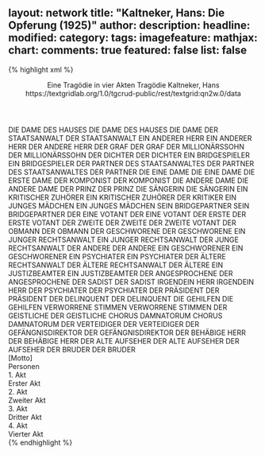 layout: network
title: "Kaltneker, Hans: Die Opferung (1925)"
author:
description:
headline:
modified:
category:
tags:
imagefeature:
mathjax:
chart:
comments: true
featured: false
list: false
---
{% highlight xml %}
<?xml-model href="https://raw.githubusercontent.com/DLiNa/project/master/rules/lina.rnc"?><?xml-model href="https://raw.githubusercontent.com/DLiNa/project/master/rules/lina.sch"?>
<play xmlns="http://lina.digital">
  <header>
    <title>Die Opferung</title>
    <subtitle>Eine Tragödie in vier Akten</subtitle>
    <genretitle>Tragödie</genretitle>
    <author>Kaltneker, Hans</author>
    <date when="1925" type="print"/>
    <source>https://textgridlab.org/1.0/tgcrud-public/rest/textgrid:qn2w.0/data</source>
  </header>
  <personae>
    <character>
      <name>DIE DAME DES HAUSES</name>
      <alias xml:id="die_dame_des_hauses">
        <name>DIE DAME DES HAUSES</name>
      </alias>
      <alias xml:id="die_dame">
        <name>DIE DAME</name>
      </alias>
    </character>
    <character>
      <name>DER STAATSANWALT</name>
      <alias xml:id="der_staatsanwalt">
        <name>DER STAATSANWALT</name>
      </alias>
    </character>
    <character>
      <name>EIN ANDERER HERR</name>
      <alias xml:id="ein_anderer_herr">
        <name>EIN ANDERER HERR</name>
      </alias>
      <alias xml:id="der_andere_herr">
        <name>DER ANDERE HERR</name>
      </alias>
    </character>
    <character>
      <name>DER GRAF</name>
      <alias xml:id="der_graf">
        <name>DER GRAF</name>
      </alias>
    </character>
    <character>
      <name>DER MILLIONÄRSSOHN</name>
      <alias xml:id="der_millionärssohn">
        <name>DER MILLIONÄRSSOHN</name>
      </alias>
    </character>
    <character>
      <name>DER DICHTER</name>
      <alias xml:id="der_dichter">
        <name>DER DICHTER</name>
      </alias>
    </character>
    <character>
      <name>EIN BRIDGESPIELER</name>
      <alias xml:id="ein_bridgespieler">
        <name>EIN BRIDGESPIELER</name>
      </alias>
    </character>
    <character>
      <name>DER PARTNER DES STAATSANWALTES</name>
      <alias xml:id="der_partner_des_staatsanwaltes">
        <name>DER PARTNER DES STAATSANWALTES</name>
      </alias>
      <alias xml:id="der_partner">
        <name>DER PARTNER</name>
      </alias>
    </character>
    <character>
      <name>DIE EINE DAME</name>
      <alias xml:id="die_eine_dame">
        <name>DIE EINE DAME</name>
      </alias>
      <alias xml:id="die_erste_dame">
        <name>DIE ERSTE DAME</name>
      </alias>
    </character>
    <character>
      <name>DER KOMPONIST</name>
      <alias xml:id="der_komponist">
        <name>DER KOMPONIST</name>
      </alias>
    </character>
    <character>
      <name>DIE ANDERE DAME</name>
      <alias xml:id="die_andere_dame">
        <name>DIE ANDERE DAME</name>
      </alias>
    </character>
    <character>
      <name>DER PRINZ</name>
      <alias xml:id="der_prinz">
        <name>DER PRINZ</name>
      </alias>
    </character>
    <character>
      <name>DIE SÄNGERIN</name>
      <alias xml:id="die_sängerin">
        <name>DIE SÄNGERIN</name>
      </alias>
    </character>
    <character>
      <name>EIN KRITISCHER ZUHÖRER</name>
      <alias xml:id="ein_kritischer_zuhörer">
        <name>EIN KRITISCHER ZUHÖRER</name>
      </alias>
      <alias xml:id="der_kritiker">
        <name>DER KRITIKER</name>
      </alias>
    </character>
    <character>
      <name>EIN JUNGES MÄDCHEN</name>
      <alias xml:id="ein_junges_mädchen">
        <name>EIN JUNGES MÄDCHEN</name>
      </alias>
    </character>
    <character>
      <name>SEIN BRIDGEPARTNER</name>
      <alias xml:id="sein_bridgepartner">
        <name>SEIN BRIDGEPARTNER</name>
      </alias>
    </character>
    <character>
      <name>DER EINE VOTANT</name>
      <alias xml:id="der_eine_votant">
        <name>DER EINE VOTANT</name>
      </alias>
      <alias xml:id="der_erste">
        <name>DER ERSTE</name>
      </alias>
      <alias xml:id="der_erste_votant">
        <name>DER ERSTE VOTANT</name>
      </alias>
    </character>
    <character>
      <name>DER ZWEITE</name>
      <alias xml:id="der_zweite">
        <name>DER ZWEITE</name>
      </alias>
      <alias xml:id="der_zweite_votant">
        <name>DER ZWEITE VOTANT</name>
      </alias>
    </character>
    <character>
      <name>DER OBMANN</name>
      <alias xml:id="der_obmann">
        <name>DER OBMANN</name>
      </alias>
    </character>
    <character>
      <name>DER GESCHWORENE</name>
      <alias xml:id="der_geschworene">
        <name>DER GESCHWORENE</name>
      </alias>
    </character>
    <character>
      <name>EIN JUNGER RECHTSANWALT</name>
      <alias xml:id="ein_junger_rechtsanwalt">
        <name>EIN JUNGER RECHTSANWALT</name>
      </alias>
      <alias xml:id="der_junge_rechtsanwalt">
        <name>DER JUNGE RECHTSANWALT</name>
      </alias>
    </character>
    <character>
      <name>DER ANDERE</name>
      <alias xml:id="der_andere">
        <name>DER ANDERE</name>
      </alias>
    </character>
    <character>
      <name>EIN GESCHWORENER</name>
      <alias xml:id="ein_geschworener">
        <name>EIN GESCHWORENER</name>
      </alias>
    </character>
    <character>
      <name>EIN PSYCHIATER</name>
      <alias xml:id="ein_psychiater">
        <name>EIN PSYCHIATER</name>
      </alias>
    </character>
    <character>
      <name>DER ÄLTERE RECHTSANWALT</name>
      <alias xml:id="der_ältere_rechtsanwalt">
        <name>DER ÄLTERE RECHTSANWALT</name>
      </alias>
      <alias xml:id="der_ältere">
        <name>DER ÄLTERE</name>
      </alias>
    </character>
    <character>
      <name>EIN JUSTIZBEAMTER</name>
      <alias xml:id="ein_justizbeamter">
        <name>EIN JUSTIZBEAMTER</name>
      </alias>
    </character>
    <character>
      <name>DER ANGESPROCHENE</name>
      <alias xml:id="der_angesprochene">
        <name>DER ANGESPROCHENE</name>
      </alias>
    </character>
    <character>
      <name>DER SADIST</name>
      <alias xml:id="der_sadist">
        <name>DER SADIST</name>
      </alias>
    </character>
    <character>
      <name>IRGENDEIN HERR</name>
      <alias xml:id="irgendein_herr">
        <name>IRGENDEIN HERR</name>
      </alias>
    </character>
    <character>
      <name>DER PSYCHIATER</name>
      <alias xml:id="der_psychiater">
        <name>DER PSYCHIATER</name>
      </alias>
    </character>
    <character>
      <name>DER PRÄSIDENT</name>
      <alias xml:id="der_präsident">
        <name>DER PRÄSIDENT</name>
      </alias>
    </character>
    <character>
      <name>DER DELINQUENT</name>
      <alias xml:id="der_delinquent">
        <name>DER DELINQUENT</name>
      </alias>
    </character>
    <character>
      <name>DIE GEHILFEN</name>
      <alias xml:id="die_gehilfen">
        <name>DIE GEHILFEN</name>
      </alias>
    </character>
    <character>
      <name>VERWORRENE STIMMEN</name>
      <alias xml:id="verworrene_stimmen">
        <name>VERWORRENE STIMMEN</name>
      </alias>
    </character>
    <character>
      <name>DER GEISTLICHE</name>
      <alias xml:id="der_geistliche">
        <name>DER GEISTLICHE</name>
      </alias>
    </character>
    <character>
      <name>CHORUS DAMNATORUM</name>
      <alias xml:id="chorus_damnatorum">
        <name>CHORUS DAMNATORUM</name>
      </alias>
    </character>
    <character>
      <name>DER VERTEIDIGER</name>
      <alias xml:id="der_verteidiger">
        <name>DER VERTEIDIGER</name>
      </alias>
    </character>
    <character>
      <name>DER GEFÄNGNISDIREKTOR</name>
      <alias xml:id="der_gefängnisdirektor">
        <name>DER GEFÄNGNISDIREKTOR</name>
      </alias>
    </character>
    <character>
      <name>DER BEHÄBIGE HERR</name>
      <alias xml:id="der_behäbige_herr">
        <name>DER BEHÄBIGE HERR</name>
      </alias>
    </character>
    <character>
      <name>DER ALTE AUFSEHER</name>
      <alias xml:id="der_alte_aufseher">
        <name>DER ALTE AUFSEHER</name>
      </alias>
      <alias xml:id="der_aufseher">
        <name>DER AUFSEHER</name>
      </alias>
    </character>
    <character>
      <name>DER BRUDER</name>
      <alias xml:id="der_bruder">
        <name>DER BRUDER</name>
      </alias>
    </character>
  </personae>
  <text>
    <div>
      <head>[Motto]</head>
    </div>
    <div>
      <head>Personen</head>
    </div>
    <div>
      <head>1. Akt</head>
      <div>
        <head>Erster Akt</head>
        <sp who="#die_dame_des_hauses">
          <amount n="3" unit="speech_acts"/>
          <amount n="80" unit="words"/>
          <amount n="515" unit="chars"/>
        </sp>
        <sp who="#der_staatsanwalt">
          <amount n="21" unit="speech_acts"/>
          <amount n="496" unit="words"/>
          <amount n="13" unit="lines"/>
          <amount n="2859" unit="chars"/>
        </sp>
        <sp who="#ein_anderer_herr">
          <amount n="1" unit="speech_acts"/>
          <amount n="21" unit="words"/>
          <amount n="137" unit="chars"/>
        </sp>
        <sp who="#der_andere_herr">
          <amount n="1" unit="speech_acts"/>
          <amount n="27" unit="words"/>
          <amount n="159" unit="chars"/>
        </sp>
        <sp who="#der_graf">
          <amount n="27" unit="speech_acts"/>
          <amount n="359" unit="words"/>
          <amount n="22" unit="lines"/>
          <amount n="1968" unit="chars"/>
        </sp>
        <sp who="#die_dame">
          <amount n="36" unit="speech_acts"/>
          <amount n="694" unit="words"/>
          <amount n="21" unit="lines"/>
          <amount n="3798" unit="chars"/>
        </sp>
        <sp who="#der_millionärssohn">
          <amount n="3" unit="speech_acts"/>
          <amount n="22" unit="words"/>
          <amount n="3" unit="lines"/>
          <amount n="119" unit="chars"/>
        </sp>
        <sp who="#der_dichter">
          <amount n="19" unit="speech_acts"/>
          <amount n="280" unit="words"/>
          <amount n="14" unit="lines"/>
          <amount n="1555" unit="chars"/>
        </sp>
        <sp who="#ein_bridgespieler">
          <amount n="1" unit="speech_acts"/>
          <amount n="5" unit="words"/>
          <amount n="1" unit="lines"/>
          <amount n="30" unit="chars"/>
        </sp>
        <sp who="#der_partner_des_staatsanwaltes">
          <amount n="1" unit="speech_acts"/>
          <amount n="24" unit="words"/>
          <amount n="149" unit="chars"/>
        </sp>
        <sp who="#der_partner">
          <amount n="3" unit="speech_acts"/>
          <amount n="67" unit="words"/>
          <amount n="2" unit="lines"/>
          <amount n="343" unit="chars"/>
        </sp>
        <sp who="#die_eine_dame #die_andere_dame #der_komponist">
          <amount n="1" unit="speech_acts"/>
        </sp>
        <sp who="#die_eine_dame">
          <amount n="1" unit="speech_acts"/>
          <amount n="5" unit="words"/>
          <amount n="1" unit="lines"/>
          <amount n="33" unit="chars"/>
        </sp>
        <sp who="#der_komponist">
          <amount n="7" unit="speech_acts"/>
          <amount n="45" unit="words"/>
          <amount n="5" unit="lines"/>
          <amount n="222" unit="chars"/>
        </sp>
        <sp who="#die_andere_dame">
          <amount n="1" unit="speech_acts"/>
          <amount n="18" unit="words"/>
          <amount n="1" unit="lines"/>
          <amount n="80" unit="chars"/>
        </sp>
        <sp who="#die_erste_dame">
          <amount n="1" unit="speech_acts"/>
          <amount n="7" unit="words"/>
          <amount n="1" unit="lines"/>
          <amount n="30" unit="chars"/>
        </sp>
        <sp who="#der_prinz">
          <amount n="48" unit="speech_acts"/>
          <amount n="2298" unit="words"/>
          <amount n="21" unit="lines"/>
          <amount n="12628" unit="chars"/>
        </sp>
        <sp who="#die_sängerin">
          <amount n="38" unit="speech_acts"/>
          <amount n="983" unit="words"/>
          <amount n="23" unit="lines"/>
          <amount n="5190" unit="chars"/>
        </sp>
        <sp who="#ein_kritischer_zuhörer">
          <amount n="1" unit="speech_acts"/>
          <amount n="11" unit="words"/>
          <amount n="1" unit="lines"/>
          <amount n="54" unit="chars"/>
        </sp>
        <sp who="#ein_junges_mädchen">
          <amount n="1" unit="speech_acts"/>
          <amount n="19" unit="words"/>
          <amount n="1" unit="lines"/>
          <amount n="95" unit="chars"/>
        </sp>
        <sp who="#der_kritiker">
          <amount n="1" unit="speech_acts"/>
          <amount n="29" unit="words"/>
          <amount n="138" unit="chars"/>
        </sp>
        <sp who="#sein_bridgepartner">
          <amount n="1" unit="speech_acts"/>
          <amount n="22" unit="words"/>
          <amount n="124" unit="chars"/>
        </sp>
      </div>
    </div>
    <div>
      <head>2. Akt</head>
      <div>
        <head>Zweiter Akt</head>
        <sp who="#der_eine_votant">
          <amount n="1" unit="speech_acts"/>
          <amount n="6" unit="words"/>
          <amount n="1" unit="lines"/>
          <amount n="40" unit="chars"/>
        </sp>
        <sp who="#der_zweite">
          <amount n="2" unit="speech_acts"/>
          <amount n="27" unit="words"/>
          <amount n="1" unit="lines"/>
          <amount n="147" unit="chars"/>
        </sp>
        <sp who="#der_erste">
          <amount n="2" unit="speech_acts"/>
          <amount n="37" unit="words"/>
          <amount n="1" unit="lines"/>
          <amount n="194" unit="chars"/>
        </sp>
        <sp who="#der_obmann">
          <amount n="6" unit="speech_acts"/>
          <amount n="106" unit="words"/>
          <amount n="3" unit="lines"/>
          <amount n="540" unit="chars"/>
        </sp>
        <sp who="#der_geschworene">
          <amount n="2" unit="speech_acts"/>
          <amount n="19" unit="words"/>
          <amount n="2" unit="lines"/>
          <amount n="107" unit="chars"/>
        </sp>
        <sp who="#ein_junger_rechtsanwalt">
          <amount n="1" unit="speech_acts"/>
          <amount n="21" unit="words"/>
          <amount n="1" unit="lines"/>
          <amount n="98" unit="chars"/>
        </sp>
        <sp who="#der_andere">
          <amount n="2" unit="speech_acts"/>
          <amount n="28" unit="words"/>
          <amount n="2" unit="lines"/>
          <amount n="146" unit="chars"/>
        </sp>
        <sp who="#der_junge_rechtsanwalt">
          <amount n="4" unit="speech_acts"/>
          <amount n="72" unit="words"/>
          <amount n="2" unit="lines"/>
          <amount n="394" unit="chars"/>
        </sp>
        <sp who="#ein_geschworener">
          <amount n="4" unit="speech_acts"/>
          <amount n="47" unit="words"/>
          <amount n="3" unit="lines"/>
          <amount n="256" unit="chars"/>
        </sp>
        <sp who="#der_zweite_votant">
          <amount n="2" unit="speech_acts"/>
          <amount n="15" unit="words"/>
          <amount n="2" unit="lines"/>
          <amount n="80" unit="chars"/>
        </sp>
        <sp who="#ein_psychiater">
          <amount n="1" unit="speech_acts"/>
          <amount n="14" unit="words"/>
          <amount n="1" unit="lines"/>
          <amount n="84" unit="chars"/>
        </sp>
        <sp who="#der_ältere_rechtsanwalt">
          <amount n="1" unit="speech_acts"/>
          <amount n="5" unit="words"/>
          <amount n="1" unit="lines"/>
          <amount n="42" unit="chars"/>
        </sp>
        <sp who="#der_ältere">
          <amount n="1" unit="speech_acts"/>
          <amount n="20" unit="words"/>
          <amount n="118" unit="chars"/>
        </sp>
        <sp who="#ein_justizbeamter">
          <amount n="3" unit="speech_acts"/>
          <amount n="26" unit="words"/>
          <amount n="3" unit="lines"/>
          <amount n="135" unit="chars"/>
        </sp>
        <sp who="#der_angesprochene">
          <amount n="2" unit="speech_acts"/>
          <amount n="30" unit="words"/>
          <amount n="1" unit="lines"/>
          <amount n="166" unit="chars"/>
        </sp>
        <sp who="#der_sadist">
          <amount n="1" unit="speech_acts"/>
          <amount n="11" unit="words"/>
          <amount n="1" unit="lines"/>
          <amount n="52" unit="chars"/>
        </sp>
        <sp who="#der_prinz">
          <amount n="8" unit="speech_acts"/>
          <amount n="646" unit="words"/>
          <amount n="90" unit="lines"/>
          <amount n="3473" unit="chars"/>
        </sp>
        <sp who="#der_erste_votant">
          <amount n="1" unit="speech_acts"/>
          <amount n="8" unit="words"/>
          <amount n="1" unit="lines"/>
          <amount n="41" unit="chars"/>
        </sp>
        <sp who="#irgendein_herr">
          <amount n="1" unit="speech_acts"/>
          <amount n="15" unit="words"/>
          <amount n="1" unit="lines"/>
          <amount n="89" unit="chars"/>
        </sp>
        <sp who="#der_psychiater">
          <amount n="2" unit="speech_acts"/>
          <amount n="6" unit="words"/>
          <amount n="1" unit="lines"/>
          <amount n="37" unit="chars"/>
        </sp>
        <sp who="#der_präsident">
          <amount n="2" unit="speech_acts"/>
          <amount n="72" unit="words"/>
          <amount n="3" unit="lines"/>
          <amount n="397" unit="chars"/>
        </sp>
        <sp who="#der_delinquent">
          <amount n="3" unit="speech_acts"/>
          <amount n="11" unit="words"/>
          <amount n="3" unit="lines"/>
          <amount n="60" unit="chars"/>
        </sp>
        <sp who="#die_gehilfen">
          <amount n="1" unit="speech_acts"/>
          <amount n="8" unit="words"/>
          <amount n="1" unit="lines"/>
          <amount n="38" unit="chars"/>
        </sp>
        <sp who="#verworrene_stimmen">
          <amount n="1" unit="speech_acts"/>
          <amount n="12" unit="words"/>
          <amount n="1" unit="lines"/>
          <amount n="50" unit="chars"/>
        </sp>
        <sp who="#der_geistliche">
          <amount n="1" unit="speech_acts"/>
          <amount n="4" unit="words"/>
          <amount n="1" unit="lines"/>
          <amount n="18" unit="chars"/>
        </sp>
      </div>
    </div>
    <div>
      <head>3. Akt</head>
      <div>
        <head>Dritter Akt</head>
        <sp who="#die_sängerin">
          <amount n="31" unit="speech_acts"/>
          <amount n="736" unit="words"/>
          <amount n="70" unit="lines"/>
          <amount n="3888" unit="chars"/>
        </sp>
        <sp who="#der_prinz">
          <amount n="35" unit="speech_acts"/>
          <amount n="2036" unit="words"/>
          <amount n="131" unit="lines"/>
          <amount n="11175" unit="chars"/>
        </sp>
        <sp who="#chorus_damnatorum">
          <amount n="3" unit="speech_acts"/>
          <amount n="332" unit="words"/>
          <amount n="75" unit="lines"/>
          <amount n="1846" unit="chars"/>
        </sp>
      </div>
    </div>
    <div>
      <head>4. Akt</head>
      <div>
        <head>Vierter Akt</head>
        <sp who="#der_prinz">
          <amount n="64" unit="speech_acts"/>
          <amount n="1826" unit="words"/>
          <amount n="97" unit="lines"/>
          <amount n="9814" unit="chars"/>
        </sp>
        <sp who="#der_staatsanwalt">
          <amount n="11" unit="speech_acts"/>
          <amount n="528" unit="words"/>
          <amount n="1" unit="lines"/>
          <amount n="3347" unit="chars"/>
        </sp>
        <sp who="#der_verteidiger">
          <amount n="11" unit="speech_acts"/>
          <amount n="345" unit="words"/>
          <amount n="6" unit="lines"/>
          <amount n="1910" unit="chars"/>
        </sp>
        <sp who="#der_gefängnisdirektor">
          <amount n="6" unit="speech_acts"/>
          <amount n="208" unit="words"/>
          <amount n="2" unit="lines"/>
          <amount n="1162" unit="chars"/>
        </sp>
        <sp who="#der_behäbige_herr">
          <amount n="9" unit="speech_acts"/>
          <amount n="256" unit="words"/>
          <amount n="5" unit="lines"/>
          <amount n="1371" unit="chars"/>
        </sp>
        <sp who="#der_alte_aufseher">
          <amount n="1" unit="speech_acts"/>
          <amount n="41" unit="words"/>
          <amount n="184" unit="chars"/>
        </sp>
        <sp who="#der_aufseher">
          <amount n="8" unit="speech_acts"/>
          <amount n="111" unit="words"/>
          <amount n="6" unit="lines"/>
          <amount n="568" unit="chars"/>
        </sp>
        <sp who="#der_bruder">
          <amount n="28" unit="speech_acts"/>
          <amount n="1172" unit="words"/>
          <amount n="28" unit="lines"/>
          <amount n="6431" unit="chars"/>
        </sp>
        <sp who="#der_präsident">
          <amount n="2" unit="speech_acts"/>
          <amount n="12" unit="words"/>
          <amount n="2" unit="lines"/>
          <amount n="53" unit="chars"/>
        </sp>
      </div>
    </div>
  </text>
</play>
{% endhighlight %}
